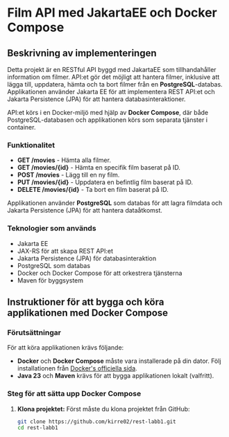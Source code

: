 # Film API med JakartaEE och Docker Compose

## Beskrivning av implementeringen

Detta projekt är en RESTful API byggd med JakartaEE som tillhandahåller information om filmer. API:et gör det möjligt att hantera filmer, inklusive att lägga till, uppdatera, hämta och ta bort filmer från en **PostgreSQL**-databas. Applikationen använder Jakarta EE för att implementera REST API:et och Jakarta Persistence (JPA) för att hantera databasinteraktioner.

API:et körs i en Docker-miljö med hjälp av **Docker Compose**, där både PostgreSQL-databasen och applikationen körs som separata tjänster i container.

### Funktionalitet
- **GET /movies** - Hämta alla filmer.
- **GET /movies/{id}** - Hämta en specifik film baserat på ID.
- **POST /movies** - Lägg till en ny film.
- **PUT /movies/{id}** - Uppdatera en befintlig film baserat på ID.
- **DELETE /movies/{id}** - Ta bort en film baserat på ID.

Applikationen använder **PostgreSQL** som databas för att lagra filmdata och Jakarta Persistence (JPA) för att hantera dataåtkomst.

### Teknologier som används
- Jakarta EE
- JAX-RS för att skapa REST API:et
- Jakarta Persistence (JPA) för databasinteraktion
- PostgreSQL som databas
- Docker och Docker Compose för att orkestrera tjänsterna
- Maven för byggsystem

## Instruktioner för att bygga och köra applikationen med Docker Compose

### Förutsättningar
För att köra applikationen krävs följande:
- **Docker** och **Docker Compose** måste vara installerade på din dator. Följ installationen från [Docker's officiella sida](https://docs.docker.com/get-docker/).
- **Java 23** och **Maven** krävs för att bygga applikationen lokalt (valfritt).

### Steg för att sätta upp Docker Compose

1. **Klona projektet:**
   Först måste du klona projektet från GitHub:
   ```bash
   git clone https://github.com/kirre02/rest-labb1.git
   cd rest-labb1
